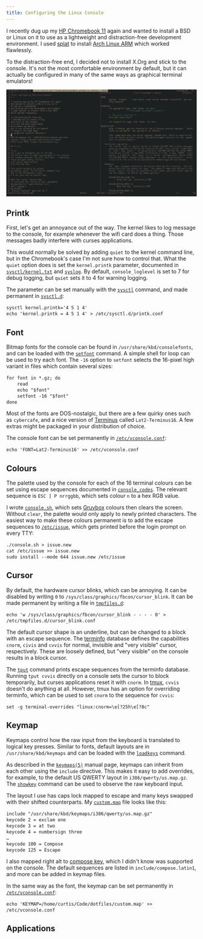 ```yaml
---
title: Configuring the Linux Console
---
```


I recently dug up my [HP Chromebook 11] again
and wanted to install a BSD or Linux on it
to use as a lightweight
and distraction-free development environment.
I used [splat] to install [Arch Linux ARM]
which worked flawlessly.

To the distraction-free end,
I decided not to install X.Org
and stick to the console.
It's not the most comfortable
environment by default,
but it can actually be configured
in many of the same ways
as graphical terminal emulators!

[![Editing this post on the Linux console](/image/linux-console.png)](/image/linux-console.png)

[HP Chromebook 11]: /2015/05/31/chromebook-vpn.html
[splat]: https://github.com/starkers/archbook
[Arch Linux ARM]: https://archlinuxarm.org

## Printk

First,
let's get an annoyance out of the way.
The kernel likes to log message to the console,
for example whenever the wifi card does a thing.
Those messages badly interfere
with curses applications.

This would normally be solved
by adding `quiet` to the kernel command line,
but in the Chromebook's case
I'm not sure how to control that.
What the `quiet` option does
is set the `kernel.printk` parameter,
documented in [`sysctl/kernel.txt`] and [`syslog`].
By default,
`console_loglevel` is set to 7
for debug logging,
but `quiet` sets it to 4
for warning logging.

The parameter can be set manually
with the [`sysctl`] command,
and made permanent in [`sysctl.d`]:

    sysctl kernel.printk='4 5 1 4'
    echo 'kernel.printk = 4 5 1 4' > /etc/sysctl.d/printk.conf

[`sysctl/kernel.txt`]: https://github.com/torvalds/linux/blob/affb852d2fa260402cbdc77976adb0dcda3b5fae/Documentation/sysctl/kernel.txt#L712
[`syslog`]: http://man7.org/linux/man-pages/man2/syslog.2.html
[`sysctl`]: http://man7.org/linux/man-pages/man8/sysctl.8.html
[`sysctl.d`]: http://man7.org/linux/man-pages/man5/sysctl.d.5.html

## Font

Bitmap fonts for the console
can be found in `/usr/share/kbd/consolefonts`,
and can be loaded
with the [`setfont`] command.
A simple shell for loop can be used
to try each font.
The `-16` option to `setfont`
selects the 16-pixel high variant
in files which contain several sizes:

    for font in *.gz; do
        read
        echo "$font"
        setfont -16 "$font"
    done

Most of the fonts are DOS-nostalgic,
but there are a few quirky ones
such as `cybercafe`,
and a nice version of [Terminus]
called `Lat2-Terminus16`.
A few extras might be packaged
in your distribution of choice.

The console font can be set permanently
in [`/etc/vconsole.conf`]:

    echo 'FONT=Lat2-Terminus16' >> /etc/vconsole.conf

[`setfont`]: http://man7.org/linux/man-pages/man8/setfont.8.html
[Terminus]: http://terminus-font.sourceforge.net
[`/etc/vconsole.conf`]: http://man7.org/linux/man-pages/man5/vconsole.conf.5.html

## Colours

The palette used by the console
for each of the 16 terminal colours
can be set using escape sequences
documented in [`console_codes`].
The relevant sequence is `ESC ] P nrrggbb`,
which sets colour `n` to a hex RGB value.

I wrote [`console.sh`],
which sets [Gruvbox] colours
then clears the screen.
Without `clear`,
the palette would only apply
to newly printed characters.
The easiest way to make these colours permanent
is to add the escape sequences to [`/etc/issue`],
which gets printed before the login prompt
on every TTY:

    ./console.sh > issue.new
    cat /etc/issue >> issue.new
    sudo install --mode 644 issue.new /etc/issue

[`console_codes`]: http://man7.org/linux/man-pages/man4/console_codes.4.html
[`/etc/issue`]: http://man7.org/linux/man-pages/man5/issue.5.html
[`console.sh`]: https://github.com/programble/dotfiles/blob/fa22c1e9a9ff6aa1e5b40fc75033d3f5611b3ba0/console.sh
[Gruvbox]: https://github.com/morhetz/gruvbox

## Cursor

By default,
the hardware cursor blinks,
which can be annoying.
It can be disabled
by writing `0`
to `/sys/class/graphics/fbcon/cursor_blink`.
It can be made permanent
by writing a file in [`tmpfiles.d`]:

    echo 'w /sys/class/graphics/fbcon/cursor_blink - - - - 0' > /etc/tmpfiles.d/cursor_blink.conf

The default cursor shape
is an underline,
but can be changed to a block
with an escape sequence.
The [terminfo] database
defines the capabilities
`cnorm`, `civis` and `cvvis`
for normal,
invisible
and "very visible" cursor,
respectively.
These are loosely defined,
but "very visible" on the console
results in a block cursor.

The [`tput`] command
prints escape sequences
from the terminfo database.
Running `tput cvvis` directly on a console
sets the cursor to block temporarily,
but curses applications reset it with `cnorm`.
In [tmux],
`cvvis` doesn't do anything at all.
However,
tmux has an option
for overriding terminfo,
which can be used to set `cnorm`
to the sequence for `cvvis`:

    set -g terminal-overrides "linux:cnorm=\e[?25h\e[?8c"

[`tmpfiles.d`]: http://man7.org/linux/man-pages/man5/tmpfiles.d.5.html
[terminfo]: http://man7.org/linux/man-pages/man5/terminfo.5.html
[`tput`]: http://man7.org/linux/man-pages/man1/tput.1.html
[tmux]: https://tmux.github.io

## Keymap

Keymaps control
how the raw input
from the keyboard
is translated to logical key presses.
Similar to fonts,
default layouts are in `/usr/share/kbd/keymaps`
and can be loaded with the [`loadkeys`] command.

As described
in the [`keymaps(5)`] manual page,
keymaps can inherit from each other
using the `include` directive.
This makes it easy to add overrides,
for example,
to the default US QWERTY layout
in `i386/qwerty/us.map.gz`.
The [`showkey`] command
can be used to observe
the raw keyboard input.

The layout I use
has caps lock mapped to escape
and many keys
swapped with their shifted counterparts.
My [`custom.map`] file looks like this:

    include "/usr/share/kbd/keymaps/i386/qwerty/us.map.gz"
    keycode 2 = exclam one
    keycode 3 = at two
    keycode 4 = numbersign three
    …
    keycode 100 = Compose
    keycode 125 = Escape

I also mapped right alt
to [compose key],
which I didn't know
was supported on the console.
The default sequences are listed
in `include/compose.latin1`,
and more can be added
in keymap files.

In the same way as the font,
the keymap can be set permanently
in [`/etc/vconsole.conf`]:

    echo 'KEYMAP=/home/curtis/Code/dotfiles/custom.map' >> /etc/vconsole.conf

[`loadkeys`]: http://man7.org/linux/man-pages/man1/loadkeys.1.html
[`keymaps(5)`]: http://man7.org/linux/man-pages/man5/keymaps.5.html
[`showkey`]: http://man7.org/linux/man-pages/man1/showkey.1.html
[`custom.map`]: https://github.com/programble/dotfiles/blob/fa22c1e9a9ff6aa1e5b40fc75033d3f5611b3ba0/custom.map
[compose key]: https://en.wikipedia.org/wiki/Compose_key

## Applications
